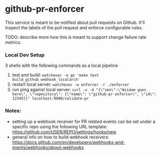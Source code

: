 # github-pr-enforcer

This service is meant to be notified about pull requests on Github. It'll inspect the labels of the pull request and enforce configurable rules.

TODO: describe more how this is meant to support change failure rate metrics.

### Local Dev Setup

3 shells with the following commands as a local pipeline

1) test and build: `watchexec -e go 'make test build_github_webhook_localarch'`
2) restart local server: `watchexec -w enforcer -r ./enforcer`
3) run ping against local server: `curl -v -d "{\"zen\":\"Wisdom goes here\", \"repository\": {\"name\": \"github-pr-enforcer\", \"id\": 12345}}" localhost:9000/validate-pr` 

### Notes:

* setting up a webhook receiver for PR related events can be set under a specific repo using the following URL template: https://github.com/USER/REPO/settings/hooks/new
* general info on how to build webhook receivers: https://docs.github.com/en/developers/webhooks-and-events/webhooks/about-webhooks
